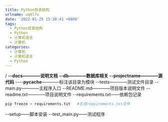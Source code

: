 ```yaml
---
title: Python目录结构
urlname: uq6l7u
date: '2022-01-25 15:20:41 +0800'
tags:
  - Python目录结构
  - Python
  - 计算机语言
  - 计算机
categories:
  - 计算机
  - 计算机语言
  - Python
---
```


/
**--docs————说明文档**
**--db————数据库相关**
**--projectname————源代码**
----**pycache**————标注该目录为模块
--tests————测试文件目录
--main.py————主程序入口
--README.md————项目版本说明文件
--readme.txt————项目说明文件
--requirements.txt——依赖包记录

```python
pip freeze > requirements.txt   #生成requirements.txt文件
```

--setup——脚本安装
--test_main.py——测试程序
